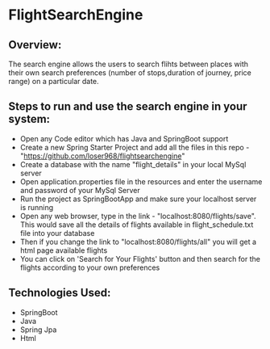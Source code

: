 # FlightSearchEngine

## Overview:
The search engine allows the users to search flihts between places with their own search preferences (number of stops,duration of journey, price range) on a particular date.

## Steps to run and use the search engine in your system:
* Open any Code editor which has Java and SpringBoot support
* Create a new Spring Starter Project and add all the files in this repo - "https://github.com/loser968/flightsearchengine" 
* Create a database with the name "flight_details" in your local MySql server
* Open application.properties file in the resources and enter the username and password of your MySql Server  
* Run the project as SpringBootApp and make sure your localhost server is running
* Open any web browser, type in the link - "localhost:8080/flights/save". This would save all the details of flights available in flight_schedule.txt file into your database 	
* Then if you change the link to "localhost:8080/flights/all" you will get a html page available flights
* You can click on 'Search for Your Flights' button and then search for the flights according to your own preferences
 
## Technologies Used:
* SpringBoot
* Java
* Spring Jpa
* Html
